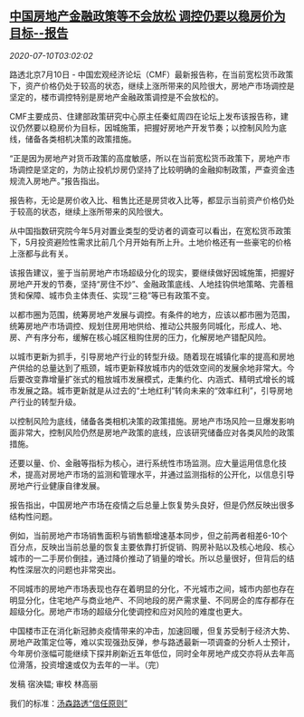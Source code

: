 <!--1594351396000-->
[中国房地产金融政策等不会放松 调控仍要以稳房价为目标--报告](https://cn.reuters.com/article/china-property-sector-0710-idCNKBS24B0CJ)
------

<div><i>2020-07-10T03:02:02</i></div><div class="StandardArticleBody_body"><p>路透北京7月10日 - 中国宏观经济论坛（CMF）最新报告称，在当前宽松货币政策下，资产价格仍处于较高的状态，继续上涨所带来的风险很大，房地产市场调控是坚定的，楼市调控特别是房地产金融政策调控是不会放松的。 </p><p>CMF主要成员、住建部政策研究中心原主任秦虹周四在论坛上发布该报告称，建议仍然要以稳房价为目标，因城施策，把握好房地产开发节奏；以控制风险为底线，储备各类相机决策的政策措施。 </p><p>“正是因为房地产对货币政策的高度敏感，所以在当前宽松货币政策下，房地产市场调控是坚定的，为防止投机炒房仍坚持了比较明确的金融抑制政策，严查资金违规流入房地产。”报告指出。 </p><p>报告称，无论是房价收入比、租售比还是房贷收入比等，都显示当前资产价格仍处于较高的状态，继续上涨所带来的风险很大。 </p><p>从中国指数研究院今年5月对置业类型的受访者的调查可以看出，在宽松货币政策下，5月投资避险性需求比前几个月开始有所上升。土地价格还有一些豪宅的价格上涨都与此有关。 </p><p>该报告建议，鉴于当前房地产市场超级分化的现实，要继续做好因城施策，把握好房地产开发的节奏，坚持“房住不炒”、金融政策底线、人地挂钩供地策略、完善租赁和保障、城市负主体责任、实现“三稳”等已有政策不变。 </p><p>以都市圈为范围，统筹房地产发展与调控。有条件的地方，应该以都市圈为范围，统筹房地产市场调控、规划住房用地供给、推动公共服务同城化，形成人、地、房、产有序分布，缓解在核心城区租购住房的压力，化解房地产错配风险。 </p><p>以城市更新为抓手，引导房地产行业的转型升级。随着现在城镇化率的提高和房地产供给的总量达到了瓶颈，城市更新释放城市内的低效空间的发展余地非常大。今后要改变靠增量扩张式的粗放城市发展模式，走集约化、内涵式、精明式增长的城市发展之路。城市更新就是从过去的“土地红利”转向未来的“效率红利”，引导房地产行业的转型升级。 </p><p>以控制风险为底线，储备各类相机决策的政策措施。房地产市场风险一旦爆发影响面非常大，控制风险仍然是房地产政策的底线，应该研究储备应对各类风险的政策措施。 </p><p>还要以量、价、金融等指标为核心，进行系统性市场监测。应大量运用信息化技术，提高对房地产市场的监测和管理水平，并通过监测指标的公开化，以信息引导房地产行业健康自律发展。 </p><p>报告指出，中国房地产市场在疫情之后总量上恢复势头良好，但是仍然反映出很多结构性问题。 </p><p>例如，当前房地产市场销售面积与销售额增速基本同步，但之前两者相差6-10个百分点，反映出当前总量的恢复主要依靠打折促销、购房补贴以及核心地段、核心城市的一二手房价倒挂，通过降价推动了销量的增长。所以总量很好，但背后的结构性深层次的问题也非常突出。 </p><p>不同城市的房地产市场表现也存在着明显的分化，不光城市之间，城市内部也存在明显分化，住宅地产与商业地产、不同地段的房产需求量、不同房企的库存都存在超级分化。房地产市场的超级分化使调控和应对风险的难度也更大。 </p><p>中国楼市正在消化新冠肺炎疫情带来的冲击，加速回暖，但复苏受制于经济大势、房地产政策定位等，难以实现强劲反弹，参与路透最新一项调查的分析人士预计，今年房价涨幅可能继续下探并刷新近五年低位，同时全年房地产成交亦将从去年高位滑落，投资增速或仅为去年的一半。（完）  </p><div class="Attribution_container"><div class="Attribution_attribution"><p class="Attribution_content">发稿 宿泱韫; 审校 林高丽 </p></div></div><div class="StandardArticleBody_trustBadgeContainer"><span class="StandardArticleBody_trustBadgeTitle">我们的标准：</span><span class="trustBadgeUrl"><a href="https://www.thomsonreuters.cn/content/dam/openweb/documents/pdf/china/brochures/about-us-1.pdf">汤森路透“信任原则”</a></span></div></div>
